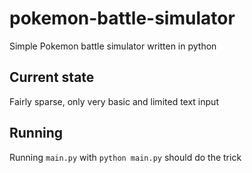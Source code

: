 # pokemon-battle-simulator
Simple Pokemon battle simulator written in python

## Current state
Fairly sparse, only very basic and limited
text input

## Running
Running `main.py` with `python main.py` should
do the trick
